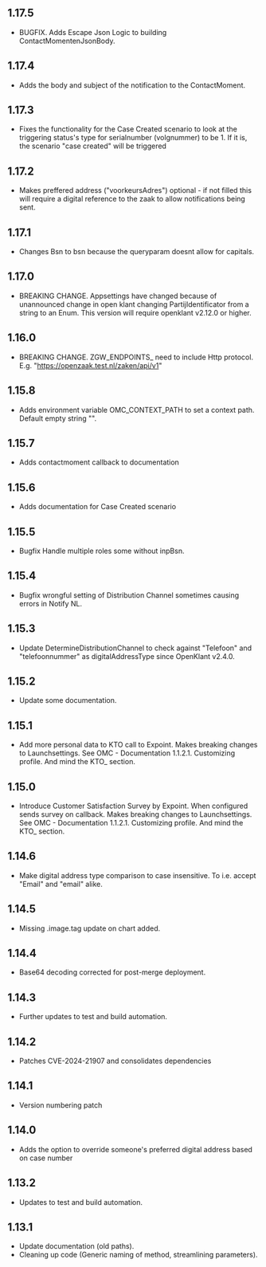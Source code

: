 ## 1.17.5

* BUGFIX. Adds Escape Json Logic to building ContactMomentenJsonBody.

## 1.17.4

* Adds the body and subject of the notification to the ContactMoment.

## 1.17.3

* Fixes the functionality for the Case Created scenario to look at the triggering status's type for serialnumber (volgnummer) to be 1. If it is, the scenario "case created" will be triggered

## 1.17.2

* Makes preffered address ("voorkeursAdres") optional - if not filled this will require a digital reference to the zaak to allow notifications being sent.

## 1.17.1

* Changes Bsn to bsn because the queryparam doesnt allow for capitals.

## 1.17.0

* BREAKING CHANGE. Appsettings have changed because of unannounced change in open klant changing PartijIdentificator from a string to an Enum. This version will require openklant v2.12.0 or higher.

## 1.16.0

* BREAKING CHANGE. ZGW\_ENDPOINTS\_ need to include Http protocol. E.g. "https://openzaak.test.nl/zaken/api/v1"

## 1.15.8

* Adds environment variable OMC\_CONTEXT\_PATH to set a context path. Default empty string "".

## 1.15.7

* Adds contactmoment callback to documentation

## 1.15.6

* Adds documentation for Case Created scenario

## 1.15.5

* Bugfix Handle multiple roles some without inpBsn.

## 1.15.4

* Bugfix wrongful setting of Distribution Channel sometimes causing errors in Notify NL.

## 1.15.3

* Update DetermineDistributionChannel to check against "Telefoon" and "telefoonnummer" as digitalAddressType since OpenKlant v2.4.0.

## 1.15.2

* Update some documentation.

## 1.15.1

* Add more personal data to KTO call to Expoint. Makes breaking changes to Launchsettings.
  See OMC - Documentation 1.1.2.1. Customizing profile. And mind the KTO\_ section.

## 1.15.0

* Introduce Customer Satisfaction Survey by Expoint. When configured sends survey on callback. Makes breaking changes to Launchsettings.
  See OMC - Documentation 1.1.2.1. Customizing profile. And mind the KTO\_ section.

## 1.14.6

* Make digital address type comparison to case insensitive. To i.e. accept "Email" and "email" alike.

## 1.14.5

* Missing .image.tag update on chart added.

## 1.14.4

* Base64 decoding corrected for post-merge deployment.

## 1.14.3

* Further updates to test and build automation.

## 1.14.2

* Patches CVE-2024-21907 and consolidates dependencies

## 1.14.1

* Version numbering patch

## 1.14.0

* Adds the option to override someone's preferred digital address based on case number

## 1.13.2

* Updates to test and build automation.

## 1.13.1

* Update documentation (old paths).
* Cleaning up code (Generic naming of method, streamlining parameters).
